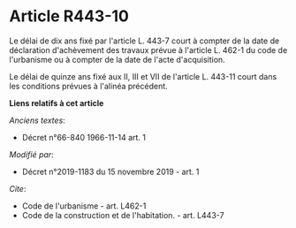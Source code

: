 # Article R443-10

Le délai de dix ans fixé par l'article L. 443-7 court à compter de la date de déclaration d'achèvement des travaux prévue à
l'article L. 462-1 du code de l'urbanisme ou à compter de la date de l'acte d'acquisition.

Le délai de quinze ans fixé aux II, III et VII de l'article L. 443-11 court dans les conditions prévues à l'alinéa précédent.

**Liens relatifs à cet article**

_Anciens textes_:

  - Décret n°66-840 1966-11-14 art. 1

_Modifié par_:

  - Décret n°2019-1183 du 15 novembre 2019 - art. 1

_Cite_:

  - Code de l'urbanisme - art. L462-1
  - Code de la construction et de l'habitation. - art. L443-7
